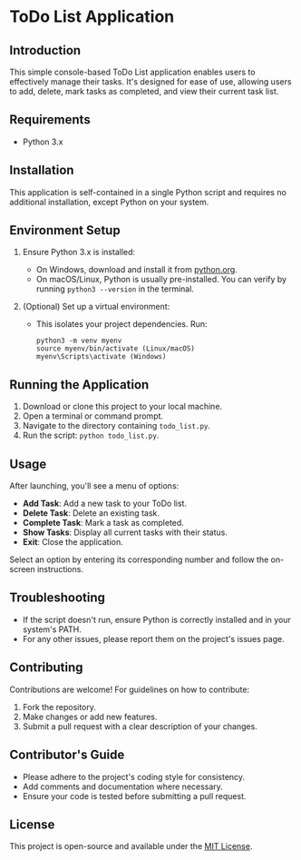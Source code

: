 # ToDo List Application

## Introduction

This simple console-based ToDo List application enables users to effectively manage their tasks. It's designed for ease of use, allowing users to add, delete, mark tasks as completed, and view their current task list.

## Requirements

- Python 3.x

## Installation

This application is self-contained in a single Python script and requires no additional installation, except Python on your system.

## Environment Setup

1. Ensure Python 3.x is installed:
   - On Windows, download and install it from [python.org](https://www.python.org/downloads/).
   - On macOS/Linux, Python is usually pre-installed. You can verify by running `python3 --version` in the terminal.

2. (Optional) Set up a virtual environment:
   - This isolates your project dependencies. Run:
     ```
     python3 -m venv myenv
     source myenv/bin/activate (Linux/macOS)
     myenv\Scripts\activate (Windows)
     ```

## Running the Application

1. Download or clone this project to your local machine.
2. Open a terminal or command prompt.
3. Navigate to the directory containing `todo_list.py`.
4. Run the script: `python todo_list.py`.

## Usage

After launching, you'll see a menu of options:
- **Add Task**: Add a new task to your ToDo list.
- **Delete Task**: Delete an existing task.
- **Complete Task**: Mark a task as completed.
- **Show Tasks**: Display all current tasks with their status.
- **Exit**: Close the application.

Select an option by entering its corresponding number and follow the on-screen instructions.

## Troubleshooting

- If the script doesn't run, ensure Python is correctly installed and in your system's PATH.
- For any other issues, please report them on the project's issues page.

## Contributing

Contributions are welcome! For guidelines on how to contribute:
1. Fork the repository.
2. Make changes or add new features.
3. Submit a pull request with a clear description of your changes.

## Contributor's Guide

- Please adhere to the project's coding style for consistency.
- Add comments and documentation where necessary.
- Ensure your code is tested before submitting a pull request.

## License

This project is open-source and available under the [MIT License](https://opensource.org/licenses/MIT).
